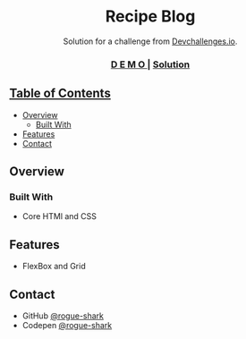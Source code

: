 <h1 align="center">Recipe Blog</h1>

<div align="center">
   Solution for a challenge from  <a href="http://devchallenges.io" target="_blank">Devchallenges.io</a>.
</div>

<div align="center">
  <h3>
    <a href="https://rogue-shark.github.io/Recipe_Blog/">
      D E M O
    </a>
    <span> | </span>
    <a href="https://github.com/rogue-shark/Recipe_Blog">
      Solution
  </h3>
</div>

<!-- TABLE OF CONTENTS -->

## Table of Contents

- [Overview](#overview)
  - [Built With](#built-with)
- [Features](#features)
- [Contact](#contact)


<!-- OVERVIEW -->

## Overview



### Built With

- Core HTMl and CSS

## Features
- FlexBox and Grid

## Contact

- GitHub [@rogue-shark](https://github.com/rogue-shark)
- Codepen [@rogue-shark](https://codepen.io/rogue-shark)